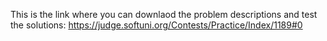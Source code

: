 This is the link where you can downlaod the problem descriptions and test the solutions:
https://judge.softuni.org/Contests/Practice/Index/1189#0
